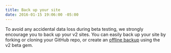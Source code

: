 ```yaml
---
title: Back up your site
date: 2016-01-15 19:06:00 -05:00
---
```


To avoid any accidental data loss during beta testing, we strongly encourage you to back up your v2 sites. You can easily back up your site by forking or cloning your GitHub repo, or create an [offline backup](/themes/gem/#backing-up-your-site) using the v2 beta gem.
